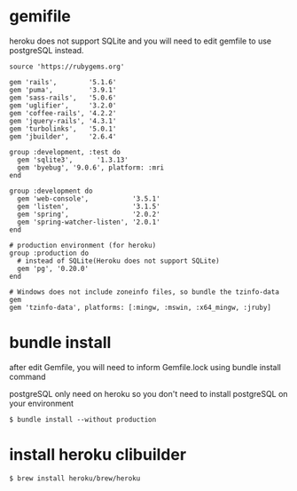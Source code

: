 # gemifile

heroku does not support SQLite and you will need to edit gemfile to use postgreSQL instead.

```ruby:Gemfile
source 'https://rubygems.org'

gem 'rails',        '5.1.6'
gem 'puma',         '3.9.1'
gem 'sass-rails',   '5.0.6'
gem 'uglifier',     '3.2.0'
gem 'coffee-rails', '4.2.2'
gem 'jquery-rails', '4.3.1'
gem 'turbolinks',   '5.0.1'
gem 'jbuilder',     '2.6.4'

group :development, :test do
  gem 'sqlite3',      '1.3.13'
  gem 'byebug', '9.0.6', platform: :mri
end

group :development do
  gem 'web-console',           '3.5.1'
  gem 'listen',                '3.1.5'
  gem 'spring',                '2.0.2'
  gem 'spring-watcher-listen', '2.0.1'
end

# production environment (for heroku)
group :production do 
  # instead of SQLite(Heroku does not support SQLite)
  gem 'pg', '0.20.0'
end

# Windows does not include zoneinfo files, so bundle the tzinfo-data gem
gem 'tzinfo-data', platforms: [:mingw, :mswin, :x64_mingw, :jruby]
```

# bundle install 

after edit Gemfile, you will need to inform Gemfile.lock using bundle install command

postgreSQL only need on heroku so you don't need to install postgreSQL on your environment

```terminal
$ bundle install --without production
```
# install heroku clibuilder

```terminal
$ brew install heroku/brew/heroku
```

